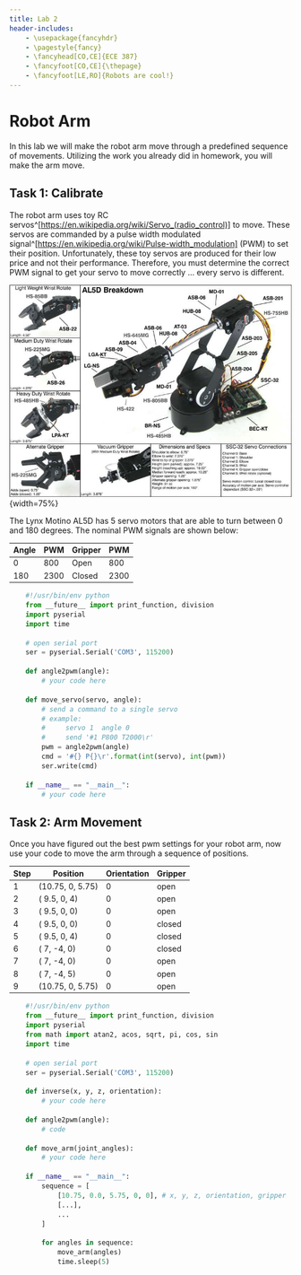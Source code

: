 ```yaml
---
title: Lab 2
header-includes:
    - \usepackage{fancyhdr}
    - \pagestyle{fancy}
    - \fancyhead[CO,CE]{ECE 387}
    - \fancyfoot[CO,CE]{\thepage}
    - \fancyfoot[LE,RO]{Robots are cool!}
---
```


# Robot Arm

In this lab we will make the robot arm move through a predefined sequence of movements.
Utilizing the work you already did in homework, you will make the arm move.

## Task 1: Calibrate

The robot arm uses toy RC servos^[https://en.wikipedia.org/wiki/Servo_(radio_control)]
to move. These servos are commanded by a pulse width modulated signal^[https://en.wikipedia.org/wiki/Pulse-width_modulation]
(PWM) to set their position. Unfortunately, these toy servos are produced for their low
price and not their performance. Therefore, you must determine the correct PWM signal to
get your servo to move correctly ... every servo is different.


![AL5D Robot Arm](pics/lynx_motion_al5d.jpg){width=75%}

The Lynx Motino AL5D has 5 servo motors that are able to turn between 0 and 180 degrees.
The nominal PWM signals are shown below:

| Angle | PWM   | Gripper | PWM  |
|-------|-------|---------|------|
| 0     | 800   | Open    | 800  |
| 180   | 2300  | Closed  | 2300 |

```python
	#!/usr/bin/env python
	from __future__ import print_function, division
	import pyserial
	import time

	# open serial port
	ser = pyserial.Serial('COM3', 115200)

	def angle2pwm(angle):
		# your code here
	
	def move_servo(servo, angle):
		# send a command to a single servo
		# example:
		#     servo 1  angle 0
		#     send '#1 P800 T2000\r'
		pwm = angle2pwm(angle)
		cmd = '#{} P{}\r'.format(int(servo), int(pwm))
		ser.write(cmd)

	if __name__ == "__main__":
		# your code here
```

## Task 2: Arm Movement

Once you have figured out the best pwm settings for your robot arm, now use your code
to move the arm through a sequence of positions.

| Step | Position           | Orientation | Gripper |
|------|--------------------|-------------|---------|
| 1    | (10.75, 0, 5.75)   | 0           | open    |
| 2    | (  9.5,  0, 4)     | 0           | open    |
| 3    | (  9.5,  0, 0)     | 0           | open    |
| 4    | (  9.5,  0, 0)     | 0           | closed  |
| 5    | (  9.5,  0, 4)     | 0           | closed  |
| 6    | (    7, -4, 0)     | 0           | closed  |
| 7    | (    7, -4, 0)     | 0           | open    |
| 8    | (    7, -4, 5)     | 0           | open    |
| 9    | (10.75,  0, 5.75)  | 0           | open    |

```python
	#!/usr/bin/env python
	from __future__ import print_function, division
	import pyserial
	from math import atan2, acos, sqrt, pi, cos, sin
	import time

	# open serial port
	ser = pyserial.Serial('COM3', 115200)

	def inverse(x, y, z, orientation):
		# your code here

	def angle2pwm(angle):
		# code
		
	def move_arm(joint_angles):
		# your code here

	if __name__ == "__main__":
		sequence = [
			[10.75, 0.0, 5.75, 0, 0], # x, y, z, orientation, gripper
			[...],
			...
		]
	
		for angles in sequence:
			move_arm(angles)
			time.sleep(5)
	
```
